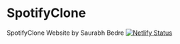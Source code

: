 # SpotifyClone
SpotifyClone Website by Saurabh Bedre 
[![Netlify Status](https://api.netlify.com/api/v1/badges/38a823f4-8dce-4fdd-bc71-a07935631fb2/deploy-status)](https://app.netlify.com/sites/spotifybycodewithtsaurabh/deploys)
